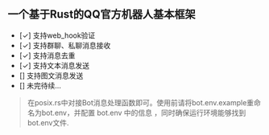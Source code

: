 ## 一个基于Rust的QQ官方机器人基本框架
- [✓] 支持web_hook验证
- [✓] 支持群聊、私聊消息接收
- [✓] 支持消息去重
- [✓] 支持文本消息发送
- [] 支持图文消息发送
- [] 未完待续...
> 在posix.rs中对接Bot消息处理函数即可。使用前请将bot.env.example重命名为bot.env，并配置 bot.env 中的信息 ，同时确保运行环境能够找到bot.env文件. 